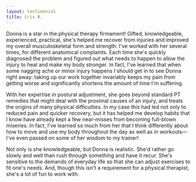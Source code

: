 ```yaml
---
layout: testimonial
title: Cris R.
---
```


Donna is a star in the physical therapy firmament!  Gifted, knowledgeable, experienced, practical, she's helped me recover from injuries and improved my overall musculoskeletal form and strength.  I've worked with her several times, for different anatomical complaints.  Each time she's quickly diagnosed the problem and figured out what needs to happen to allow the injury to heal and make my body stronger.    In fact, I've learned that when some nagging ache or minor injury happens I should get in to see Donna right away:  taking up our work together invariably keeps my pain from getting worse and significantly shortens the amount of time I'm suffering.  

With her expertise in postural adjustment, she goes beyond standard PT remedies that might deal with the proximal causes of an injury, and treats the origins of many physical difficulties.  In my case this had led not only to reduced pain and quicker recovery, but it has helped me develop habits that I know have already kept a few near-misses from becoming full-blown miseries.  In fact, I've learned so much from her that I think differently about how to move and use my body throughout the day as well as in workouts—I've even passed on some of her wisdom to my trainer!  

Not only is she knowledgeable, but Donna is realistic.  She'd rather go slowly and well than rush through something and have it recur.  She's sensitive to the demands of everyday life so that she can adjust exercises to fit one's needs.   And, though this isn't a requirement for a physical therapist, she's a lot of fun to work with.  
